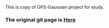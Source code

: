 This is copy of GPS-Gaussian project for study.
### The original git page is [Here](https://github.com/aipixel/GPS-Gaussian)